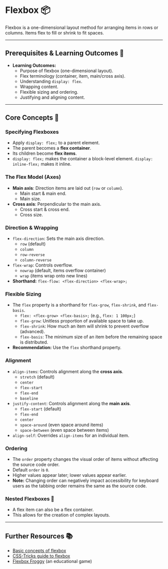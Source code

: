 # Flexbox 📦


Flexbox is a one-dimensional layout method for arranging items in rows or columns. Items flex to fill or shrink to fit spaces.

---

## Prerequisites & Learning Outcomes 🎯

* **Learning Outcomes:**
    * Purpose of flexbox (one-dimensional layout).
    * Flex terminology (container, item, main/cross axis).
    * Understanding `display: flex`.
    * Wrapping content.
    * Flexible sizing and ordering.
    * Justifying and aligning content.

---

## Core Concepts 🧠

### **Specifying Flexboxes**

* Apply `display: flex;` to a parent element.
* The parent becomes a **flex container**.
* Its children become **flex items**.
* `display: flex;` makes the container a block-level element. `display: inline-flex;` makes it inline.

### **The Flex Model (Axes)**

* **Main axis**: Direction items are laid out (`row` or `column`).
    * Main start & main end.
    * Main size.
* **Cross axis**: Perpendicular to the main axis.
    * Cross start & cross end.
    * Cross size.

### **Direction & Wrapping**

* `flex-direction`: Sets the main axis direction.
    * `row` (default)
    * `column`
    * `row-reverse`
    * `column-reverse`
* `flex-wrap`: Controls overflow.
    * `nowrap` (default, items overflow container)
    * `wrap` (items wrap onto new lines)
* **Shorthand:** `flex-flow: <flex-direction> <flex-wrap>;`

### **Flexible Sizing**

* The `flex` property is a shorthand for `flex-grow`, `flex-shrink`, and `flex-basis`.
    * `flex: <flex-grow> <flex-basis>;` (e.g., `flex: 1 100px;`)
    * `flex-grow`: Unitless proportion of available space to take up.
    * `flex-shrink`: How much an item will shrink to prevent overflow (advanced).
    * `flex-basis`: The minimum size of an item before the remaining space is distributed.
* **Recommendation:** Use the `flex` shorthand property.

### **Alignment**

* `align-items`: Controls alignment along the **cross axis**.
    * `stretch` (default)
    * `center`
    * `flex-start`
    * `flex-end`
    * `baseline`
* `justify-content`: Controls alignment along the **main axis**.
    * `flex-start` (default)
    * `flex-end`
    * `center`
    * `space-around` (even space around items)
    * `space-between` (even space between items)
* `align-self`: Overrides `align-items` for an individual item.

### **Ordering**

* The `order` property changes the visual order of items without affecting the source code order.
* Default `order` is `0`.
* Higher values appear later; lower values appear earlier.
* **Note:** Changing order can negatively impact accessibility for keyboard users as the tabbing order remains the same as the source code.

### **Nested Flexboxes** 🌳

* A flex item can also be a flex container.
* This allows for the creation of complex layouts.

---

## Further Resources 📚

* [Basic concepts of flexbox](https://developer.mozilla.org/en-US/docs/Web/CSS/CSS_flexible_box_layout/Basic_concepts_of_flexbox)
* [CSS-Tricks guide to flexbox](https://css-tricks.com/snippets/css/a-guide-to-flexbox/)
* [Flexbox Froggy](https://flexboxfroggy.com/) (an educational game)